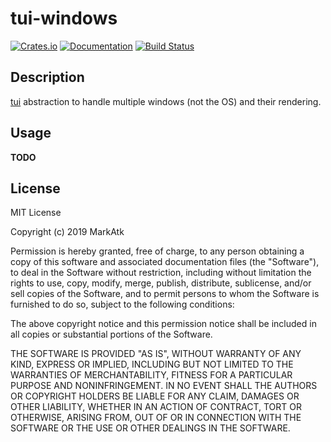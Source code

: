 # tui-windows

[![Crates.io](https://img.shields.io/crates/v/tui-windows.svg)](https://crates.io/crates/tui-windows)
[![Documentation](https://docs.rs/tui-windows/badge.svg)](https://docs.rs/crate/tui-windows)
[![Build Status](https://travis-ci.org/markatk/tui-windows.svg?branch=master)](https://travis-ci.org/markatk/tui-windows)

## Description

[tui](https://crates.io/crates/tui) abstraction to handle multiple windows (not the OS) and their rendering.

## Usage

**TODO**

## License

MIT License

Copyright (c) 2019 MarkAtk

Permission is hereby granted, free of charge, to any person obtaining a copy
of this software and associated documentation files (the "Software"), to deal
in the Software without restriction, including without limitation the rights
to use, copy, modify, merge, publish, distribute, sublicense, and/or sell
copies of the Software, and to permit persons to whom the Software is
furnished to do so, subject to the following conditions:

The above copyright notice and this permission notice shall be included in all
copies or substantial portions of the Software.

THE SOFTWARE IS PROVIDED "AS IS", WITHOUT WARRANTY OF ANY KIND, EXPRESS OR
IMPLIED, INCLUDING BUT NOT LIMITED TO THE WARRANTIES OF MERCHANTABILITY,
FITNESS FOR A PARTICULAR PURPOSE AND NONINFRINGEMENT. IN NO EVENT SHALL THE
AUTHORS OR COPYRIGHT HOLDERS BE LIABLE FOR ANY CLAIM, DAMAGES OR OTHER
LIABILITY, WHETHER IN AN ACTION OF CONTRACT, TORT OR OTHERWISE, ARISING FROM,
OUT OF OR IN CONNECTION WITH THE SOFTWARE OR THE USE OR OTHER DEALINGS IN THE
SOFTWARE.

